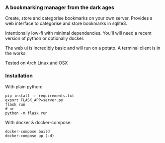 ### A bookmarking manager from the dark ages

Create, store and categorise bookmarks on your own server.
Provides a web interface to categorise and store bookmarks in sqlite3.

Intentionally low-fi with minimal dependencies. 
You'll will need a recent version of python or optionally docker.

The web ui is incredibly basic and will run on a potato. 
A terminal client is in the works.

Tested on Arch Linux and OSX

### Installation

With plain python:
```
pip install -r requirements.txt
export FLASK_APP=server.py
flask run
# or
python -m flask run
```

With docker & docker-compose:
```
docker-compose build
docker-compose up (-d)
```
